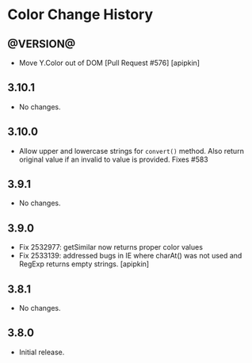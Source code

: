 Color Change History
====================
@VERSION@
------

* Move Y.Color out of DOM [Pull Request #576] [apipkin]

3.10.1
------

* No changes.

3.10.0
------

* Allow upper and lowercase strings for `convert()` method. Also return original value if an invalid to value is provided. Fixes #583

3.9.1
-----

* No changes.

3.9.0
-----

* Fix 2532977: getSimilar now returns proper color values
* Fix 2533139: addressed bugs in IE where charAt() was not used and RegExp returns empty strings. [apipkin]

3.8.1
-----

* No changes.

3.8.0
-----

* Initial release.
